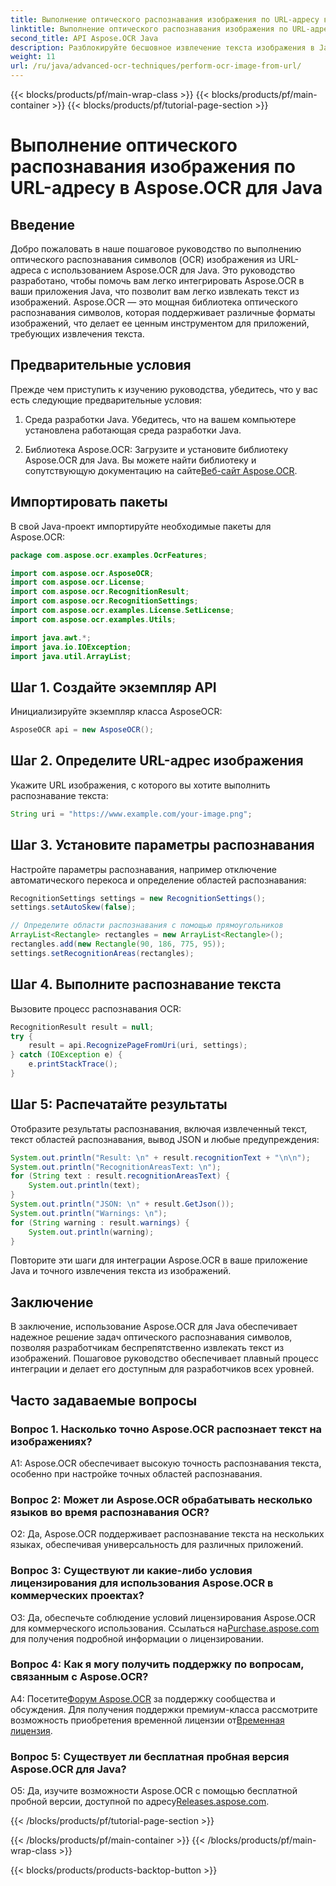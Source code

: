 ```yaml
---
title: Выполнение оптического распознавания изображения по URL-адресу в Aspose.OCR для Java
linktitle: Выполнение оптического распознавания изображения по URL-адресу в Aspose.OCR для Java
second_title: API Aspose.OCR Java
description: Разблокируйте бесшовное извлечение текста изображения в Java с помощью Aspose.OCR. Высокоточное распознавание текста с простой интеграцией.
weight: 11
url: /ru/java/advanced-ocr-techniques/perform-ocr-image-from-url/
---
```


{{< blocks/products/pf/main-wrap-class >}}
{{< blocks/products/pf/main-container >}}
{{< blocks/products/pf/tutorial-page-section >}}

# Выполнение оптического распознавания изображения по URL-адресу в Aspose.OCR для Java

## Введение

Добро пожаловать в наше пошаговое руководство по выполнению оптического распознавания символов (OCR) изображения из URL-адреса с использованием Aspose.OCR для Java. Это руководство разработано, чтобы помочь вам легко интегрировать Aspose.OCR в ваши приложения Java, что позволит вам легко извлекать текст из изображений. Aspose.OCR — это мощная библиотека оптического распознавания символов, которая поддерживает различные форматы изображений, что делает ее ценным инструментом для приложений, требующих извлечения текста.

## Предварительные условия

Прежде чем приступить к изучению руководства, убедитесь, что у вас есть следующие предварительные условия:

1. Среда разработки Java. Убедитесь, что на вашем компьютере установлена работающая среда разработки Java.

2.  Библиотека Aspose.OCR: Загрузите и установите библиотеку Aspose.OCR для Java. Вы можете найти библиотеку и сопутствующую документацию на сайте[Веб-сайт Aspose.OCR](https://reference.aspose.com/ocr/java/).

## Импортировать пакеты

В свой Java-проект импортируйте необходимые пакеты для Aspose.OCR:

```java
package com.aspose.ocr.examples.OcrFeatures;

import com.aspose.ocr.AsposeOCR;
import com.aspose.ocr.License;
import com.aspose.ocr.RecognitionResult;
import com.aspose.ocr.RecognitionSettings;
import com.aspose.ocr.examples.License.SetLicense;
import com.aspose.ocr.examples.Utils;

import java.awt.*;
import java.io.IOException;
import java.util.ArrayList;
```

## Шаг 1. Создайте экземпляр API

Инициализируйте экземпляр класса AsposeOCR:

```java
AsposeOCR api = new AsposeOCR();
```

## Шаг 2. Определите URL-адрес изображения

Укажите URL изображения, с которого вы хотите выполнить распознавание текста:

```java
String uri = "https://www.example.com/your-image.png";
```

## Шаг 3. Установите параметры распознавания

Настройте параметры распознавания, например отключение автоматического перекоса и определение областей распознавания:

```java
RecognitionSettings settings = new RecognitionSettings();
settings.setAutoSkew(false);

// Определите области распознавания с помощью прямоугольников
ArrayList<Rectangle> rectangles = new ArrayList<Rectangle>();
rectangles.add(new Rectangle(90, 186, 775, 95));
settings.setRecognitionAreas(rectangles);
```

## Шаг 4. Выполните распознавание текста

Вызовите процесс распознавания OCR:

```java
RecognitionResult result = null;
try {
    result = api.RecognizePageFromUri(uri, settings);
} catch (IOException e) {
    e.printStackTrace();
}
```

## Шаг 5: Распечатайте результаты

Отобразите результаты распознавания, включая извлеченный текст, текст областей распознавания, вывод JSON и любые предупреждения:

```java
System.out.println("Result: \n" + result.recognitionText + "\n\n");
System.out.println("RecognitionAreasText: \n");
for (String text : result.recognitionAreasText) {
    System.out.println(text);
}
System.out.println("JSON: \n" + result.GetJson());
System.out.println("Warnings: \n");
for (String warning : result.warnings) {
    System.out.println(warning);
}
```

Повторите эти шаги для интеграции Aspose.OCR в ваше приложение Java и точного извлечения текста из изображений.

## Заключение

В заключение, использование Aspose.OCR для Java обеспечивает надежное решение задач оптического распознавания символов, позволяя разработчикам беспрепятственно извлекать текст из изображений. Пошаговое руководство обеспечивает плавный процесс интеграции и делает его доступным для разработчиков всех уровней.

## Часто задаваемые вопросы

### Вопрос 1. Насколько точно Aspose.OCR распознает текст на изображениях?

A1: Aspose.OCR обеспечивает высокую точность распознавания текста, особенно при настройке точных областей распознавания.

### Вопрос 2: Может ли Aspose.OCR обрабатывать несколько языков во время распознавания OCR?

О2: Да, Aspose.OCR поддерживает распознавание текста на нескольких языках, обеспечивая универсальность для различных приложений.

### Вопрос 3: Существуют ли какие-либо условия лицензирования для использования Aspose.OCR в коммерческих проектах?

О3: Да, обеспечьте соблюдение условий лицензирования Aspose.OCR для коммерческого использования. Ссылаться на[Purchase.aspose.com](https://purchase.aspose.com/buy) для получения подробной информации о лицензировании.

### Вопрос 4: Как я могу получить поддержку по вопросам, связанным с Aspose.OCR?

 А4: Посетите[Форум Aspose.OCR](https://forum.aspose.com/c/ocr/16) за поддержку сообщества и обсуждения. Для получения поддержки премиум-класса рассмотрите возможность приобретения временной лицензии от[Временная лицензия](https://purchase.aspose.com/temporary-license/).

### Вопрос 5: Существует ли бесплатная пробная версия Aspose.OCR для Java?

 О5: Да, изучите возможности Aspose.OCR с помощью бесплатной пробной версии, доступной по адресу[Releases.aspose.com](https://releases.aspose.com/).

{{< /blocks/products/pf/tutorial-page-section >}}

{{< /blocks/products/pf/main-container >}}
{{< /blocks/products/pf/main-wrap-class >}}

{{< blocks/products/products-backtop-button >}}
